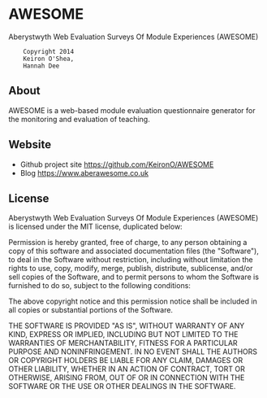 AWESOME
=======

Aberystwyth Web Evaluation Surveys Of Module Experiences (AWESOME)

        Copyright 2014
        Keiron O'Shea,
        Hannah Dee

About
-----

AWESOME is a web-based module evaluation questionnaire generator for the monitoring and evaluation of teaching.

Website
-----

* Github project site https://github.com/KeironO/AWESOME
* Blog https://www.aberawesome.co.uk

License
-------

Aberystwyth Web Evaluation Surveys Of Module Experiences (AWESOME) is licensed under the MIT license, duplicated below:

 Permission is hereby granted, free of charge, to any person obtaining a copy of this software and associated documentation files (the "Software"), to deal in the Software without restriction, including without limitation the rights to use, copy, modify, merge, publish, distribute, sublicense, and/or sell copies of the Software, and to permit persons to whom the Software is furnished to do so, subject to the following conditions:
 
 The above copyright notice and this permission notice shall be included in all copies or substantial portions of the Software.
 
 THE SOFTWARE IS PROVIDED "AS IS", WITHOUT WARRANTY OF ANY KIND, EXPRESS OR IMPLIED, INCLUDING BUT NOT LIMITED TO THE WARRANTIES OF MERCHANTABILITY, FITNESS FOR A PARTICULAR PURPOSE AND NONINFRINGEMENT. IN NO EVENT SHALL THE AUTHORS OR COPYRIGHT HOLDERS BE LIABLE FOR ANY CLAIM, DAMAGES OR OTHER LIABILITY, WHETHER IN AN ACTION OF CONTRACT, TORT OR OTHERWISE, ARISING FROM, OUT OF OR IN CONNECTION WITH THE SOFTWARE OR THE USE OR OTHER DEALINGS IN THE SOFTWARE.

